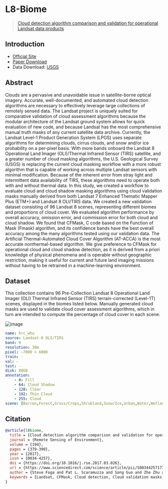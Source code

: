 # L8-Biome

> [Cloud detection algorithm comparison and validation for operational Landsat data products](https://www.sciencedirect.com/science/article/abs/pii/S0034425717301293)

## Introduction

- [Official Site](https://landsat.usgs.gov/landsat-8-cloud-cover-assessment-validation-data)
- [Paper Download](https://gerslab.cahnr.uconn.edu/wp-content/uploads/sites/2514/2021/06/1-s2.0-S0034425717301293-Steve_Foga_cloud_detection_2017.pdf)
- Data Download: [USGS](https://landsat.usgs.gov/landsat-8-cloud-cover-assessment-validation-data)

## Abstract

Clouds are a pervasive and unavoidable issue in satellite-borne optical imagery. Accurate, well-documented, and automated cloud detection algorithms are necessary to effectively leverage large collections of remotely sensed data. The Landsat project is uniquely suited for comparative validation of cloud assessment algorithms because the modular architecture of the Landsat ground system allows for quick evaluation of new code, and because Landsat has the most comprehensive manual truth masks of any current satellite data archive. Currently, the Landsat Level-1 Product Generation System (LPGS) uses separate algorithms for determining clouds, cirrus clouds, and snow and/or ice probability on a per-pixel basis. With more bands onboard the Landsat 8 Operational Land Imager (OLI)/Thermal Infrared Sensor (TIRS) satellite, and a greater number of cloud masking algorithms, the U.S. Geological Survey (USGS) is replacing the current cloud masking workflow with a more robust algorithm that is capable of working across multiple Landsat sensors with minimal modification. Because of the inherent error from stray light and intermittent data availability of TIRS, these algorithms need to operate both with and without thermal data. In this study, we created a workflow to evaluate cloud and cloud shadow masking algorithms using cloud validation masks manually derived from both Landsat 7 Enhanced Thematic Mapper Plus (ETM+) and Landsat 8 OLI/TIRS data. We created a new validation dataset consisting of 96 Landsat 8 scenes, representing different biomes and proportions of cloud cover. We evaluated algorithm performance by overall accuracy, omission error, and commission error for both cloud and cloud shadow. We found that CFMask, C code based on the Function of Mask (Fmask) algorithm, and its confidence bands have the best overall accuracy among the many algorithms tested using our validation data. The Artificial Thermal-Automated Cloud Cover Algorithm (AT-ACCA) is the most accurate nonthermal-based algorithm. We give preference to CFMask for operational cloud and cloud shadow detection, as it is derived from a priori knowledge of physical phenomena and is operable without geographic restriction, making it useful for current and future land imaging missions without having to be retrained in a machine-learning environment.

## Dataset

This collection contains 96 Pre-Collection Landsat 8 Operational Land Imager (OLI) Thermal Infrared Sensor (TIRS) terrain-corrected (Level-1T) scenes, displayed in the biomes listed below. Manually generated cloud masks are used to validate cloud cover assessment algorithms, which in turn are intended to compute the percentage of cloud cover in each scene.

![image](https://github.com/user-attachments/assets/6ab655dc-aeda-4205-8aa8-dd43f9494728)


```yaml
name: hrc_whu
source: Landsat-8 OLI/TIRS
band: 9
resolution: 30m
pixel: ∼7000 × 6000
train: -
val: -
test: -
disk: 88GB
annotation: 
    - 0: Fill
    - 64: Cloud Shadow
    - 128: Clear
    - 192: Thin Cloud
    - 255: Cloud
scene: [Barren,Forest,Grass/Crops,Shrubland,Snow/Ice,Urban,Water,Wetlands]
```

## Citation

```bibtex
@article{l8biome,
  title = {Cloud detection algorithm comparison and validation for operational Landsat data products},
  journal = {Remote Sensing of Environment},
  volume = {194},
  pages = {379-390},
  year = {2017},
  issn = {0034-4257},
  doi = {https://doi.org/10.1016/j.rse.2017.03.026},
  url = {https://www.sciencedirect.com/science/article/pii/S0034425717301293},
  author = {Steve Foga and Pat L. Scaramuzza and Song Guo and Zhe Zhu and Ronald D. Dilley and Tim Beckmann and Gail L. Schmidt and John L. Dwyer and M. {Joseph Hughes} and Brady Laue},
  keywords = {Landsat, CFMask, Cloud detection, Cloud validation masks, Biome sampling, Data products},
}
```
